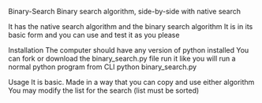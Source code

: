 Binary-Search
Binary search algorithm, side-by-side with native search

It has the native search algorithm and the binary search algorithm
It is in its basic form and you can use and test it as you please

Installation
The computer should have any version of python installed
You can fork or download the binary_search.py file
run it like you will run a normal python program from CLI
python binary_search.py

Usage
It is basic. Made in a way that you can copy and use either algorithm
You may modify the list for the search (list must be sorted)
